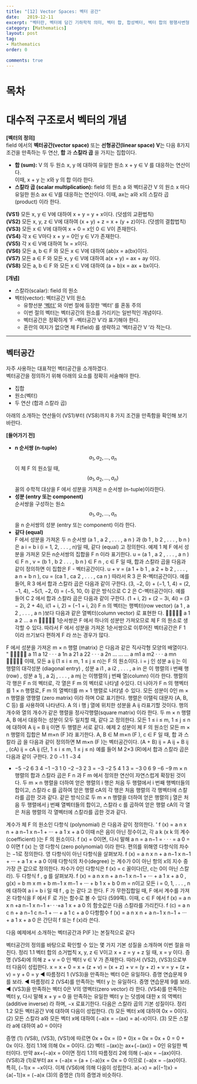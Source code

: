 ```yaml
---
title: "[12] Vector Spaces: 벡터 공간"
date:   2019-12-11
excerpt: "벡터란, 벡터에 담긴 기하학적 의미, 벡터 합, 합성벡터, 벡터 합의 평행사변형 법칙 (parallelogram law), 벡터 합의 평행사변형 법칙의 성질, 스칼라 곱, 세 점 A, B, C 로 결정되는 평면"
category: [Mathematics]
layout: post
tag:
- Mathematics
order: 0

comments: true
---
```


# 목차

# 대수적 구조로서 벡터의 개념

**[벡터의 정의]**     
field 에서의 **벡터공간(vector space)** 또는 **선형공간(linear space)** **V**는 다음 8가지 조건을 만족하는 두 연산, **합** 과 **스칼라 곱** 을 가지는 집합이다.          
* **합 (sum):** V 의 두 원소 x, y 에 대하여 유일한 원소 x + y ∈ V 를 대응하는 연산이다.      
이때, x + y 는 x와 y 의 합 이라 한다.     
* **스칼라 곱 (scalar multiplication):** field 의 원소 a 와 벡터공간 V 의 원소 x 마다 유일한 원소 ax ∈ V를 대응하는 연산이다. 이때, ax는 a와 x의 스칼라 곱 (product) 이라 한다.        

**(VS1)** 모든 x, y ∈ V에 대하여 x + y = y + x이다. (덧셈의 교환법칙)    
**(VS2)** 모든 x, y, z ∈ V에 대하여 (x + y) + z = x + (y + z)이다. (덧셈의 결합법칙)    
**(VS3)** 모든 x ∈ V에 대하여 x + 0 = x인 0 ∈ V이 존재한다.   
**(VS4)** 각 x ∈ V마다 x + y = 0인 y ∈ V가 존재한다.   
**(VS5)** 각 x ∈ V에 대하여 1x = x이다.    
**(VS6)** 모든 a, b ∈ F 와 모든 x ∈ V에 대하여 (ab)x = a(bx)이다.   
**(VS7)** 모든 a ∈ F 와 모든 x, y ∈ V에 대하여 a(x + y) = ax + ay 이다.   
**(VS8)** 모든 a, b ∈ F 와 모든 x ∈ V에 대하여 (a + b)x = ax + bx이다.      


**[개념]**    
* 스칼라(scalar): field 의 원소      
* 벡터(vector): 벡터공간 V의 원소            
  * 유향선분 [‘벡터’](https://yerimoh.github.io/LIN11/) 와 이번 절에 등장한 ‘벡터’ 를 혼동 주의     
  * 이번 절의 벡터는 벡터공간의 원소를 가리키는 일반적인 개념이다.      
  * 벡터공간은 정확하게 ‘F -벡터공간 V’라 표기해야 한다.       
  * 혼란의 여지가 없으면 체 F(field) 를 생략하고 ‘벡터공간 V ’라 적는다.       



---

## 벡터공간
자주 사용하는 대표적인 벡터공간을 소개하겠다.      
벡터공간을 정의하기 위해 아래의 요소를 정확히 서술해야 한다.    
* 집합     
* 원소(벡터)      
* 두 연산 (합과 스칼라 곱)        
     
아래의 소개하는 연산들이 (VS1)부터 (VS8)까지 8 가지 조건을 만족함을 확인해 보기 바란다.     

**[들어가기 전]**       
* **n 순서쌍 (n-tuple)**        
$$a_1 , a_2 , . . . , a_n$$이 체 F 의 원소일 때,    
$$(a_1 , a_2 , . . . , a_n)$$ 꼴의 수학적 대상을 F 에서 성분을 가져온 n 순서쌍 (n-tuple)이라한다.      
* **성분 (entry 또는 component)**        
순서쌍을 구성하는 원소 $$a_1 , a_2 , . . . , a_n$$을 n 순서쌍의 성분 (entry 또는 component) 이라 한다.    
* **같다 (equal)**    
F 에서 성분을 가져온 두 n 순서쌍 (a 1 , a 2 , . . . , a n ) 과 (b 1 , b 2 , . . . , b n ) 은 a i = b i (i = 1, 2, . . . , n)일 때, 같다 (equal) 고 정의한다.
예제 1 체 F 에서 성분을 가져온 모든 n순서쌍의 집합을 F n 이라 표기한다. u = (a 1 , a 2 , . . . , a n ) ∈
F n , v = (b 1 , b 2 . . . , b n ) ∈ F n , c ∈ F 일 때, 합과 스칼라 곱을 다음과 같이 정의하면 이 집합은 F -
벡터공간이다.
u + v = (a 1 + b 1 , a 2 + b 2 , . . . , a n + b n ), cu = (ca 1 , ca 2 , . . . , ca n )
따라서 R 3 은 R-벡터공간이다. 예를 들어, R 3 에서 합과 스칼라 곱은 다음과 같이 구한다.
(3, −2, 0) + (−1, 1, 4) = (2, −1, 4), −5(1, −2, 0) = (−5, 10, 0)
같은 방식으로 C 2 은 C-벡터공간이다. 예를 들어 C 2 에서 합과 스칼라 곱은 다음과 같이 구한다.
(1 + i, 2) + (2 − 3i, 4i) = (3 − 2i, 2 + 4i), i(1 + i, 2) = (−1 + i, 2i)
F n 의 벡터는 행벡터(row vector) (a 1 , a 2 , . . . , a n )보다 다음과 같은 열벡터(column vector) 로 표현한 다.  a 1
a 2 ...
a n

1순서쌍은 F 에서 하나의 성분만 가져오므로 체 F 의 원소로 생각할 수 있다. 따라서 F 에서 성분을 가져온 1순서쌍으로 이루어진 벡터공간은 F 1 이라 쓰기보다 편하게 F 라 쓰는 경우가 많다.

F 에서 성분을 가져온 m × n 행렬 (matrix) 은 다음과 같은 직사각형 모양의 배열이다. "

a 11 a 12 · · · a 1n
a 21 a 22 · · · a 2n ...
...
...
a m1 a m2 · · · a mn

이때, 모든 a ij (1 ≤ i ≤ m, 1 ≤ j ≤ n)는 F 의 원소이다. i = j 인 성분 a ij 는 이 행렬의 대각성분 (diagonal entry) , 성분 a i1 , a i2 , . . . , a in 은 이 행렬의 i 번째 행 (row) , 성분 a 1j , a 2j , . . . , a mj 는 이행렬의 j 번째 열(column) 이라 한다. 행렬의 각 행은 F n 의 벡터로, 각 열은 F m 의 벡터로 나타낼 수있다. 더 나아가 F n 의 행벡터를 1 × n 행렬로, F m 의 열벡터를 m × 1 행렬로 나타낼 수 있다.
모든 성분이 0인 m × n 행렬을 영행렬 (zero matrix) 이라 하며 O로 표기한다.
행렬은 이탤릭 대문자 (A, B, C 등) 를 사용하여 나타낸다. A 의 i 행 j 열에 위치한 성분을 A ij 라표기할 것이다. 행의 개수와 열의 개수가 같은 행렬을 정사각행렬(square matrix) 이라 한다. 두 m × n 행렬 A, B 에서 대응하는 성분이 모두 일치할 때, 같다 고 정의한다. 모든 1 ≤ i ≤ m, 1 ≤ j ≤ n에 대하여 A ij = B ij 이면 두 행렬은 서로 같다.
예제 2 성분이 체 F 의 원소인 모든 m × n 행렬의 집합은 M m×n (F )라 표기한다. A, B ∈
M m×n (F ), c ∈ F 일 때, 합 과 스칼라 곱 을 다음과 같이 정의하면 M m×n (F )는 벡터공간이다.
(A + B) ij = A ij + B ij , (cA) ij = cA ij (단, 1 ≤ i ≤ m, 1 ≤ j ≤ n)
예를 들어 M 2×3 (R)에서 합과 스칼라 곱은 다음과 같이 구한다.
2 0 −1
1 −3 4
+ −5 −2 6
3 4 −1
−3
1 0 −2
−3 2 3
= −3 −2 5
4 1 3
= −3 0 6
9 −6 −9
m × n 행렬의 합과 스칼라 곱은 F n 과 F m 에서 정의한 연산이 자연스럽게 확장된 것이다. 두 m × n
행렬을 더하여 얻은 행렬의 i 행은 처음 두 행렬에서 i 번째 행벡터들의 합이고, 스칼라 c 를 곱하여 얻은 행렬 cA의 각 행은 처음 행렬의 각 행벡터에 스칼라를 곱한 것과 같다. 같은 방식으로 두 m × n 행렬을 더하여 얻은 행렬의 j 열은 처음 두 행렬에서 j 번째 열벡터들의 합이고, 스칼라 c 를 곱하여 얻은 행렬 cA의 각 열은 처음 행렬의 각 열벡터에 스칼라를 곱한 것과 같다.

계수가 체 F 의 원소인 다항식 (polynomial) 은 다음과 같이 정의한다. '
f (x) = a n x n + a n−1 x n−1 + ··· + a 1 x + a 0
이때 n은 음이 아닌 정수이고, 각 a k (x k 의 계수(coefficient) )는 F 의 원소이다. f (x) = 0이면, 다시 말해 a n = a n−1 = · · · = a 0 = 0 이면 f (x) 는 영 다항식 (zero polynomial) 이라 한다. 편의를 위해영 다항식의 차수는 −1로 정의한다.
영 다항식이 아닌 다항식을 살펴보자.
f (x) = a n x n + a n−1 x n−1 + ··· + a 1 x + a 0
이때 다항식의 차수(degree) 는 계수가 0이 아닌 항의 x의 지수 중 가장 큰 값으로 정의한다. 차수가 0인 다항식은 f (x) = c 꼴이다(단, c는 0이 아닌 스칼라).
두 다항식 f , g 를 살펴보자.
f (x) = a n x n + a n−1 x n−1 + ··· + a 1 x + a 0 , g(x) = b m x m + b m−1 x m−1 + ··· + b 1 x + b 0
m = n이고 모든 i = 0, 1, . . . , n에 대하여 a i = b i 일 때 f , g 는 같다 고 한다.
F 가 무한집합일 때, F 에서 계수를 가져온 다항식을 F 에서 F 로 가는 함수로 볼 수 있다 (599쪽).
이때, c ∈ F 에서 f (x) = a n x n +a n−1 x n−1 +· · ·+a 1 x + a 0 의 함숫값은 다음 스칼라를 가리킨다.
f (c) = a n c n + a n−1 c n−1 + ··· + a 1 c + a 0
다항함수 f (x) = a n x n + a n−1 x n−1 + ··· + a 1 x + a 0 은 간단히 f 또는 f (x)라 쓴다.

다음 예제에서 소개하는 벡터공간과 P(F )는 본질적으로 같다


벡터공간의 정의를 바탕으로 확인할 수 있는 몇 가지 기본 성질을 소개하며 이번 절을 마친다.
정리 1.1 벡터 합의 소거법칙
x, y, z ∈ V이고 x + z = y + z 일 때, x = y 이다.
증명 (VS4)에 의해 z + v = 0 인 벡터 v ∈ V 가 존재한다. 따라서 (VS2), (VS3)으로부터 다음이 성립한다.
x = x + 0 = x + (z + v) = (x + z) + v
= (y + z) + v = y + (z + v) = y + 0 = y ◀
따름정리 1 (VS3)을 만족하는 벡터 0은 유일하다.
증명 연습문제 9를 보라. ◀
따름정리 2 (VS4)를 만족하는 벡터 y 는 유일하다.
증명 연습문제 9를 보라. ◀
(VS3)을 만족하는 벡터 0은 V의 영벡터(zero vector) 라 한다. (VS4)를 만족하는 벡터 y, 다시 말해 x + y = 0 을 만족하는 유일한 벡터 y 는 덧셈에 대한 x 의 역벡터 (additive inverse) 라 하며, −x 로표기한다.
다음은 스칼라 곱의 기본 성질이다.
정리 1.2 모든 벡터공간 V에 대하여 다음이 성립한다.
(1) 모든 벡터 x에 대하여 0x = 0이다.
(2) 모든 스칼라 a와 모든 벡터 x에 대하여 (−a)x = −(ax) = a(−x)이다.
(3) 모든 스칼라 a에 대하여 a0 = 0이다

증명 (1) (VS8), (VS3), (VS1)에 따르면 0x + 0x = (0 + 0)x = 0x = 0x + 0 = 0 + 0x 이다.
정리 1.1에 의해 0x = 0이다.
(2) 벡터 −(ax)는 ax+{−(ax)} = 0인 유일한 벡터이다. 만약 ax+(−a)x = 0이면 정리 1.1의 따름정리 2에 의해 (−a)x = −(ax)이다. (VS8)과 (1)로부터 ax + (−a)x = {a + (−a)}x = 0x = 0 이므로 (−a)x = −(ax)이다. 특히, (−1)x = −x이다. 이제 (VS6)에 의해 다음이 성립한다.
a(−x) = a{(−1)x} = {a(−1)}x = (−a)x
(3)의 증명은 (1)의 증명과 비슷하다.
